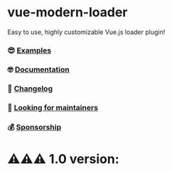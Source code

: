 <p align="center">
  
# vue-modern-loader

Easy to use, highly customizable Vue.js loader plugin!

### 😎 [Examples](https://github.com/ufaboy/vue-modern-loader/) 

### 🤓 [Documentation](https://github.com/ufaboy/vue-modern-loader/) 

### 🤖 [Changelog](https://github.com/ufaboy/vue-modern-loader)

### 🙌 [Looking for maintainers](https://github.com/ufaboy/vue-modern-loader)

### 💰 [Sponsorship](https://github.com/sponsors/ufaboy)

# ⚠️⚠️⚠️ 1.0 version:
